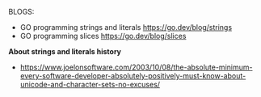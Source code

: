 BLOGS:


* GO programming strings and literals https://go.dev/blog/strings
* GO programming slices https://go.dev/blog/slices

**About strings and literals history**
* https://www.joelonsoftware.com/2003/10/08/the-absolute-minimum-every-software-developer-absolutely-positively-must-know-about-unicode-and-character-sets-no-excuses/